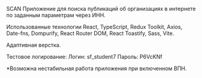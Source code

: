 SCAN
Приложение для поиска публикаций об организациях в интернете по заданным параметрам через ИНН.

Использованные технологии
React, TypeScript, Redux Toolkit, Axios, Date-fns, Dompurify, React Router DOM, React Toastify,
Sass, Vite.

Адаптивная верстка.

Тестовое логирование:
Логин: sf_student7
Пароль: P6VcKNf

\*Возможна нестабильная работа приложения при включенном ВПН.
